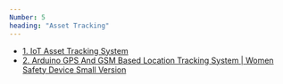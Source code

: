 ```yaml
---
Number: 5
heading: "Asset Tracking"
---
```


- [1. IoT Asset Tracking System](https://www.youtube.com/watch?v=zFn487G2pY8)
- [2. Arduino GPS And GSM Based Location Tracking System | Women Safety Device Small Version](https://www.youtube.com/watch?v=rdvZpwV9A18)
